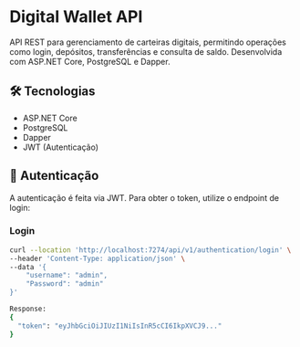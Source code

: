 # Digital Wallet API

API REST para gerenciamento de carteiras digitais, permitindo operações como login, depósitos, transferências e consulta de saldo. Desenvolvida com ASP.NET Core, PostgreSQL e Dapper.

## 🛠 Tecnologias

- ASP.NET Core
- PostgreSQL
- Dapper
- JWT (Autenticação)

## 🔐 Autenticação

A autenticação é feita via JWT. Para obter o token, utilize o endpoint de login:

### Login

```bash
curl --location 'http://localhost:7274/api/v1/authentication/login' \
--header 'Content-Type: application/json' \
--data '{
    "username": "admin",
    "Password": "admin"
}'

Response:
{
  "token": "eyJhbGciOiJIUzI1NiIsInR5cCI6IkpXVCJ9..."
}
```